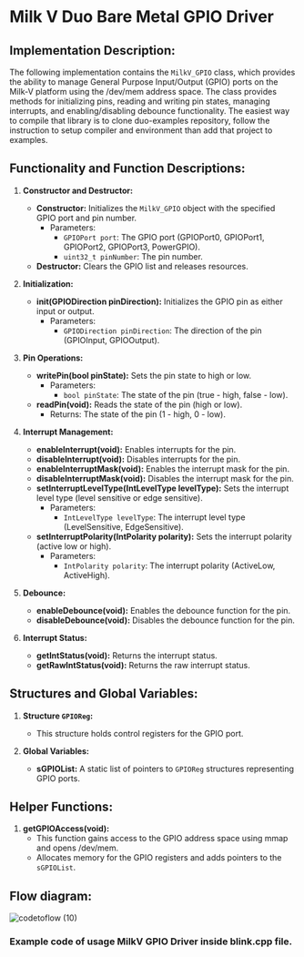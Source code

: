 # Milk V Duo Bare Metal GPIO Driver

## Implementation Description:
The following implementation contains the `MilkV_GPIO` class, which provides the ability to manage General Purpose Input/Output (GPIO) ports on the Milk-V platform using the /dev/mem address space. The class provides methods for initializing pins, reading and writing pin states, managing interrupts, and enabling/disabling debounce functionality. The easiest way to compile that library is to clone duo-examples repository, follow the instruction to setup compiler and environment than add that project to examples.

## Functionality and Function Descriptions:

1. **Constructor and Destructor:**
   - **Constructor:** Initializes the `MilkV_GPIO` object with the specified GPIO port and pin number.
     - Parameters: 
       - `GPIOPort port`: The GPIO port (GPIOPort0, GPIOPort1, GPIOPort2, GPIOPort3, PowerGPIO).
       - `uint32_t pinNumber`: The pin number.
   - **Destructor:** Clears the GPIO list and releases resources.

2. **Initialization:**
   - **init(GPIODirection pinDirection):** Initializes the GPIO pin as either input or output.
     - Parameters:
       - `GPIODirection pinDirection`: The direction of the pin (GPIOInput, GPIOOutput).

3. **Pin Operations:**
   - **writePin(bool pinState):** Sets the pin state to high or low.
     - Parameters:
       - `bool pinState`: The state of the pin (true - high, false - low).
   - **readPin(void):** Reads the state of the pin (high or low).
     - Returns: The state of the pin (1 - high, 0 - low).

4. **Interrupt Management:**
   - **enableInterrupt(void):** Enables interrupts for the pin.
   - **disableInterrupt(void):** Disables interrupts for the pin.
   - **enableInterruptMask(void):** Enables the interrupt mask for the pin.
   - **disableInterruptMask(void):** Disables the interrupt mask for the pin.
   - **setInterruptLevelType(IntLevelType levelType):** Sets the interrupt level type (level sensitive or edge sensitive).
     - Parameters:
       - `IntLevelType levelType`: The interrupt level type (LevelSensitive, EdgeSensitive).
   - **setInterruptPolarity(IntPolarity polarity):** Sets the interrupt polarity (active low or high).
     - Parameters:
       - `IntPolarity polarity`: The interrupt polarity (ActiveLow, ActiveHigh).

5. **Debounce:**
   - **enableDebounce(void):** Enables the debounce function for the pin.
   - **disableDebounce(void):** Disables the debounce function for the pin.

6. **Interrupt Status:**
   - **getIntStatus(void):** Returns the interrupt status.
   - **getRawIntStatus(void):** Returns the raw interrupt status.

## Structures and Global Variables:

1. **Structure `GPIOReg`:**
   - This structure holds control registers for the GPIO port.

2. **Global Variables:**
   - **sGPIOList:** A static list of pointers to `GPIOReg` structures representing GPIO ports.

## Helper Functions:

1. **getGPIOAccess(void):**
   - This function gains access to the GPIO address space using mmap and opens /dev/mem.
   - Allocates memory for the GPIO registers and adds pointers to the `sGPIOList`.

## Flow diagram:
![codetoflow (10)](https://github.com/user-attachments/assets/f92d1617-1533-473d-8f18-8eeba9927153)

### Example code of usage MilkV GPIO Driver inside blink.cpp file.
